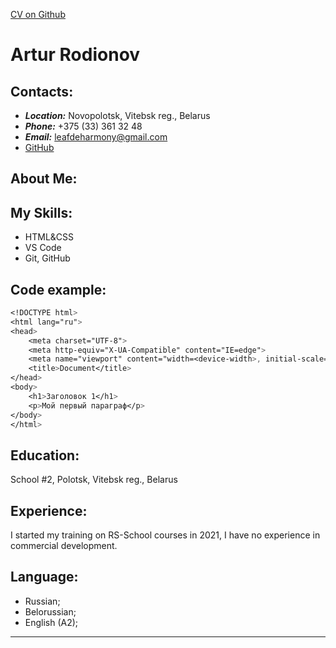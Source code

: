 [CV on Github](https://github.com/LeafdeHarmony/rsschool-cv)
# Artur Rodionov
## Contacts:
* ___Location:___ Novopolotsk, Vitebsk reg., Belarus
* ___Phone:___ +375 (33) 361 32 48
* ___Email:___ leafdeharmony@gmail.com
* [GitHub](https://github.com/LeafdeHarmony)

## About Me: 

## My Skills:

* HTML&CSS
* VS Code
* Git, GitHub

## Code example:
```css
<!DOCTYPE html>
<html lang="ru">
<head>
    <meta charset="UTF-8">
    <meta http-equiv="X-UA-Compatible" content="IE=edge">
    <meta name="viewport" content="width=<device-width>, initial-scale=1.0">
    <title>Document</title>
</head>
<body>
    <h1>Заголовок 1</h1>
    <p>Мой первый параграф</p>
</body>
</html>
```
## Education:
School #2, Polotsk, Vitebsk reg., Belarus

## Experience:
I started my training on RS-School courses in 2021, I have no experience in commercial development.

## Language:
* Russian; 
* Belorussian;
* English (A2);

***
